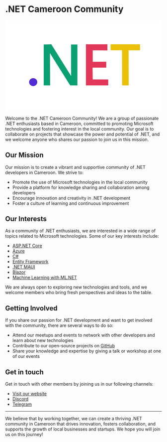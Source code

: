 # .NET Cameroon Community
![Dotnet Cameroon](/assets/dotnetcameroon.png)

Welcome to the .NET Cameroon Community! We are a group of passionate .NET enthusiasts based in Cameroon, committed to promoting Microsoft technologies and fostering interest in the local community. Our goal is to collaborate on projects that showcase the power and potential of .NET, and we welcome anyone who shares our passion to join us in this mission.

## Our Mission

Our mission is to create a vibrant and supportive community of .NET developers in Cameroon. We strive to:

- Promote the use of Microsoft technologies in the local community
- Provide a platform for knowledge sharing and collaboration among developers
- Encourage innovation and creativity in .NET development
- Foster a culture of learning and continuous improvement

## Our Interests

As a community of .NET enthusiasts, we are interested in a wide range of topics related to Microsoft technologies. Some of our key interests include:

- [ASP.NET Core](https://learn.microsoft.com/en-us/aspnet/core)
- [Azure](https://azure.microsoft.com/en-us)
- [C#](https://learn.microsoft.com/en-us/dotnet/csharp/)
- [Entity Framework](https://learn.microsoft.com/en-us/ef/)
- [.NET MAUI](https://learn.microsoft.com/en-us/dotnet/maui/)
- [Blazor](https://learn.microsoft.com/en-us/aspnet/core/blazor)
- [Machine Learning with ML.NET](https://learn.microsoft.com/en-us/dotnet/machine-learning/)

We are always open to exploring new technologies and tools, and we welcome members who bring fresh perspectives and ideas to the table.

## Getting Involved

If you share our passion for .NET development and want to get involved with the community, there are several ways to do so:

- Attend our meetups and events to network with other developers and learn about new technologies
- Contribute to our open-source projects on [GitHub](https://github.com/dotnetcameroon)
- Share your knowledge and expertise by giving a talk or workshop at one of our events

## Get in touch
Get in touch with other members by joining us in our following channels:

- [Visit our website](https://dotnet.cm)
- [Discord](https://discord.gg/sZbaYYBm)
- [Telegram](https://t.me/+cjXkPqigrZNkNDE0)

---

We believe that by working together, we can create a thriving .NET community in Cameroon that drives innovation, fosters collaboration, and supports the growth of local businesses and startups. We hope you will join us on this journey!
